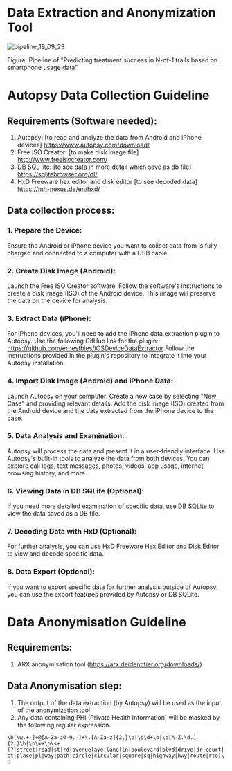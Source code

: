 # Data Extraction and Anonymization Tool 
![pipeline_19_09_23](https://github.com/asadaaron/datex/assets/98735630/f23246c1-0dd2-4e88-8a08-4176831c0b03)


Figure: Pipeline of "Predicting treatment success in N-of-1 trails based on smartphone usage data"
#  Autopsy Data Collection Guideline

##  Requirements (Software needed):
1.  Autopsy:  [to read and analyze the data from Android and iPhone devices] https://www.autopsy.com/download/
2.  Free ISO Creator:  [to make disk image file] http://www.freeisocreator.com/
3.  DB SQL lite:    [to see data in more detail which save as db file] https://sqlitebrowser.org/dl/ 
4.  HxD Freeware hex editor and disk editor [to see decoded data] https://mh-nexus.de/en/hxd/

##  Data collection process:
###  1.	Prepare the Device:
Ensure the Android or iPhone device you want to collect data from is fully charged and connected to a computer with a USB cable.
###  2.	Create Disk Image (Android):
Launch the Free ISO Creator software.
Follow the software's instructions to create a disk image (ISO) of the Android device. This image will preserve the data on the device for analysis.
###  3.	Extract Data (iPhone):
For iPhone devices, you'll need to add the iPhone data extraction plugin to Autopsy. Use the following GitHub link for the plugin: https://github.com/ernestbies/iOSDeviceDataExtractor
Follow the instructions provided in the plugin's repository to integrate it into your Autopsy installation.
###  4.	Import Disk Image (Android) and iPhone Data:
Launch Autopsy on your computer.
Create a new case by selecting "New Case" and providing relevant details.
Add the disk image (ISO) created from the Android device and the data extracted from the iPhone device to the case.
###  5.	Data Analysis and Examination:
Autopsy will process the data and present it in a user-friendly interface.
Use Autopsy's built-in tools to analyze the data from both devices. You can explore call logs, text messages, photos, videos, app usage, internet browsing history, and more.
###  6.	Viewing Data in DB SQLite (Optional):
If you need more detailed examination of specific data, use DB SQLite to view the data saved as a DB file.
###  7.	Decoding Data with HxD (Optional):
For further analysis, you can use HxD Freeware Hex Editor and Disk Editor to view and decode specific data.
###  8.	Data Export (Optional):
If you want to export specific data for further analysis outside of Autopsy, you can use the export features provided by Autopsy or DB SQLite.

# Data Anonymisation Guideline

## Requirements:
1. ARX anonymisation tool (https://arx.deidentifier.org/downloads/)

## Data Anonymisation step:
1. The output of the data extraction (by Autopsy) will be used as the input of the anonymization tool.
2. Any data containing PHI (Private Health Information) will be masked by the following regular expression.

`\b[\w.+-]+@[A-Za-z0-9.-]+\.[A-Za-z]{2,}\b|\b\d+\b|\b[A-Z.\d.]{2,}\b|\b\w+\b\s+(?:street|road|st|rd|avenue|ave|lane|ln|boulevard|blvd|drive|dr|court|ct|place|pl|way|path|circle|circular|square|sq|highway|hwy|route|rte)\b`
